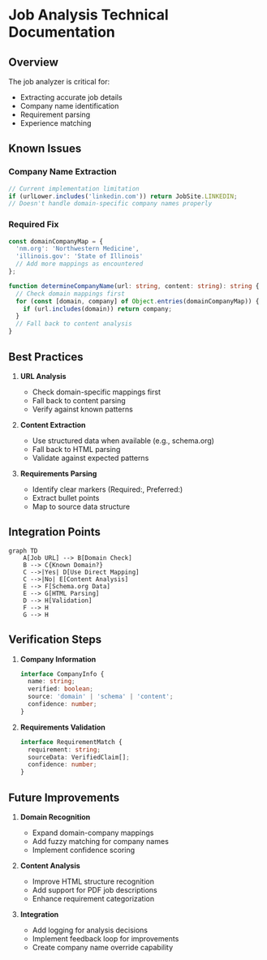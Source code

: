 # Job Analysis Technical Documentation

## Overview

The job analyzer is critical for:
- Extracting accurate job details
- Company name identification
- Requirement parsing
- Experience matching

## Known Issues

### Company Name Extraction
```typescript
// Current implementation limitation
if (urlLower.includes('linkedin.com')) return JobSite.LINKEDIN;
// Doesn't handle domain-specific company names properly
```

### Required Fix
```typescript
const domainCompanyMap = {
  'nm.org': 'Northwestern Medicine',
  'illinois.gov': 'State of Illinois'
  // Add more mappings as encountered
};

function determineCompanyName(url: string, content: string): string {
  // Check domain mappings first
  for (const [domain, company] of Object.entries(domainCompanyMap)) {
    if (url.includes(domain)) return company;
  }
  // Fall back to content analysis
}
```

## Best Practices

1. **URL Analysis**
   - Check domain-specific mappings first
   - Fall back to content parsing
   - Verify against known patterns

2. **Content Extraction**
   - Use structured data when available (e.g., schema.org)
   - Fall back to HTML parsing
   - Validate against expected patterns

3. **Requirements Parsing**
   - Identify clear markers (Required:, Preferred:)
   - Extract bullet points
   - Map to source data structure

## Integration Points

```mermaid
graph TD
    A[Job URL] --> B[Domain Check]
    B --> C{Known Domain?}
    C -->|Yes| D[Use Direct Mapping]
    C -->|No| E[Content Analysis]
    E --> F[Schema.org Data]
    E --> G[HTML Parsing]
    D --> H[Validation]
    F --> H
    G --> H
```

## Verification Steps

1. **Company Information**
   ```typescript
   interface CompanyInfo {
     name: string;
     verified: boolean;
     source: 'domain' | 'schema' | 'content';
     confidence: number;
   }
   ```

2. **Requirements Validation**
   ```typescript
   interface RequirementMatch {
     requirement: string;
     sourceData: VerifiedClaim[];
     confidence: number;
   }
   ```

## Future Improvements

1. **Domain Recognition**
   - Expand domain-company mappings
   - Add fuzzy matching for company names
   - Implement confidence scoring

2. **Content Analysis**
   - Improve HTML structure recognition
   - Add support for PDF job descriptions
   - Enhance requirement categorization

3. **Integration**
   - Add logging for analysis decisions
   - Implement feedback loop for improvements
   - Create company name override capability
